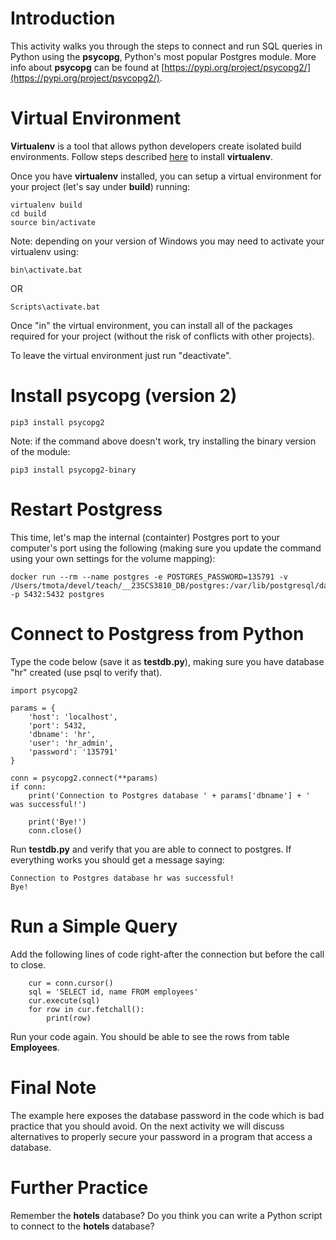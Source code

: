 # Introduction

This activity walks you through the steps to connect and run SQL queries in Python using the **psycopg**, Python's most popular Postgres module. More info about **psycopg** can be found at [https://pypi.org/project/psycopg2/](https://pypi.org/project/psycopg2/).

# Virtual Environment 

**Virtualenv** is a tool that allows python developers create isolated build environments. Follow steps described [here](https://virtualenv.pypa.io/en/latest/installation.html) to install **virtualenv**. 

Once you have **virtualenv** installed, you can setup a virtual environment for your project (let's say under **build**) running:

```
virtualenv build
cd build
source bin/activate
```

Note: depending on your version of Windows you may need to activate your virtualenv using: 

```
bin\activate.bat
```

OR 

```
Scripts\activate.bat
```

Once "in" the virtual environment, you can install all of the packages required for your project (without the risk of conflicts with other projects). 

To leave the virtual environment just run "deactivate". 

# Install psycopg (version 2)

```
pip3 install psycopg2
```

Note: if the command above doesn't work, try installing the binary version of the module: 

```
pip3 install psycopg2-binary
```

# Restart Postgress

This time, let's map the internal (containter) Postgres port to your computer's port using the following (making sure you update the command using your own settings for the volume mapping):

```
docker run --rm --name postgres -e POSTGRES_PASSWORD=135791 -v /Users/tmota/devel/teach/__23SCS3810_DB/postgres:/var/lib/postgresql/data -p 5432:5432 postgres
```

# Connect to Postgress from Python

Type the code below (save it as **testdb.py**), making sure you have database "hr" created (use psql to verify that). 

```
import psycopg2

params = {
    'host': 'localhost', 
    'port': 5432, 
    'dbname': 'hr', 
    'user': 'hr_admin',
    'password': '135791'
}

conn = psycopg2.connect(**params)
if conn: 
    print('Connection to Postgres database ' + params['dbname'] + ' was successful!')

    print('Bye!')
    conn.close()
```

Run **testdb.py** and verify that you are able to connect to postgres. If everything works you should get a message saying:

```
Connection to Postgres database hr was successful!
Bye!
```

# Run a Simple Query
Add the following lines of code right-after the connection but before the call to close.

```
    cur = conn.cursor()
    sql = 'SELECT id, name FROM employees'
    cur.execute(sql)
    for row in cur.fetchall(): 
        print(row)
```

Run your code again. You should be able to see the rows from table **Employees**.

# Final Note

The example here exposes the database password in the code which is bad practice that you should avoid. On the next activity we will discuss alternatives to properly secure your password in a program that access a database. 

# Further Practice

Remember the **hotels** database? Do you think you can write a Python script to connect to the **hotels** database?